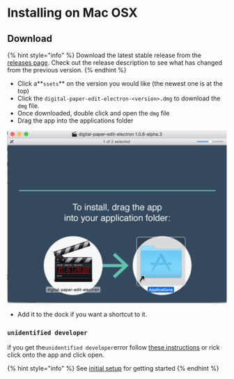 # Installing on Mac OSX

## Download <a id="download"></a>

{% hint style="info" %}
Download the latest stable release from the [releases page](https://github.com/pietrop/digital-paper-edit-electron/releases). Check out the release description to see what has changed from the previous version.
{% endhint %}

* Click a**`ssets`** on the version you would like \(the newest one is at the top\)
* Click the `digital-paper-edit-electron-<version>.dmg` to download the `dmg` file. 
* Once downloaded, double click and open the `dmg` file
* Drag the app into the applications folder

![](../.gitbook/assets/installation.png)

* Add it to the dock if you want a shortcut to it.

### `unidentified developer` <a id="unidentified-developer"></a>

if you get the`unidentified developer`error follow [these instructions](https://support.apple.com/kb/PH25088) or rick click onto the app and click open.

{% hint style="info" %}
See [initial setup](../setup.md) for getting started
{% endhint %}


